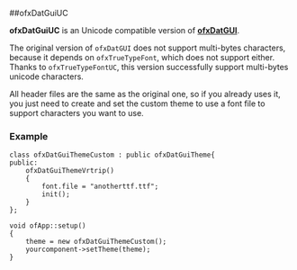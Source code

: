 ##ofxDatGuiUC

**ofxDatGuiUC** is an Unicode compatible version of [**ofxDatGUI**](https://braitsch.github.io/ofxDatGui/).

The original version of `ofxDatGUI` does not support multi-bytes characters, because it depends on `ofxTrueTypeFont`, which does not support either. Thanks to `ofxTrueTypeFontUC`, this version successfully support multi-bytes unicode characters.

All header files are the same as the original one, so if you already uses it, you just need to create and set the custom theme to use a font file to support characters you want to use.

### Example
```
class ofxDatGuiThemeCustom : public ofxDatGuiTheme{
public:
    ofxDatGuiThemeVrtrip()
    {
        font.file = "anotherttf.ttf";
        init();
    }
};
```

```
void ofApp::setup()
{
    theme = new ofxDatGuiThemeCustom();
    yourcomponent->setTheme(theme);
}
```
